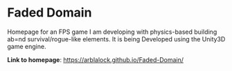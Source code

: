 # Faded Domain

Homepage for an FPS game I am developing with physics-based building ab=nd survival/rogue-like elements. It is being Developed using the Unity3D game engine. 

**Link to homepage**: https://arblalock.github.io/Faded-Domain/
